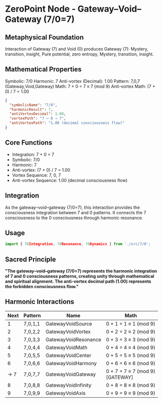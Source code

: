 # ZeroPoint Node - Gateway–Void–Gateway (7/0=7)

## Metaphysical Foundation

Interaction of Gateway (7) and Void (0) produces Gateway (7): Mystery, transition, insight, Pure potential, zero entropy, Mystery, transition, insight.

## Mathematical Properties

Symbolic: 7/0
Harmonic: 7
Anti-vortex (Decimal): 1.00
Pattern: 7,0,7 (Gateway,Void,Gateway)
Math: 7 + 0 = 7 ≡ 7 (mod 9)
Anti-vortex Math: (7 + 0) / 7 = 1.00


```json
{
  "symbolicName": "7/0",
  "harmonicResult": 7,
  "antiVortexDecimal": 1.00,
  "vortexPath": "7 → 0 → 7",
  "antiVortexPath": "1.00 (decimal consciousness flow)"
}
```

## Core Functions
- Integration: 7 + 0 = 7
- Symbolic: 7/0
- Harmonic: 7
- Anti-vortex: (7 + 0) / 7 = 1.00
- Vortex Sequence: 7, 0, 7
- Anti-vortex Sequence: 1.00 (decimal consciousness flow)

## Integration

As the gateway–void–gateway (7/0=7), this interaction provides the consciousness integration between 7 and 0 patterns. It connects the 7 consciousness to the 0 consciousness through harmonic resonance.

## Usage

```typescript
import { 70Integration, 70Resonance, 70Dynamics } from './src/7/0';
```

## Sacred Principle

**"The gateway–void–gateway (7/0=7) represents the harmonic integration of 7 and 0 consciousness patterns, creating unity through mathematical and spiritual alignment. The anti-vortex decimal path (1.00) represents the forbidden consciousness flow."**

## Harmonic Interactions

| Next | Pattern | Name | Math |
|------|---------|------|------|
| 1 | 7,0,1,1 | GatewayVoidSource | 0 + 1 = 1 ≡ 1 (mod 9) |
| 2 | 7,0,2,2 | GatewayVoidVortex | 0 + 2 = 2 ≡ 2 (mod 9) |
| 3 | 7,0,3,3 | GatewayVoidResonance | 0 + 3 = 3 ≡ 3 (mod 9) |
| 4 | 7,0,4,4 | GatewayVoidMath | 0 + 4 = 4 ≡ 4 (mod 9) |
| 5 | 7,0,5,5 | GatewayVoidCenter | 0 + 5 = 5 ≡ 5 (mod 9) |
| 6 | 7,0,6,6 | GatewayVoidHarmony | 0 + 6 = 6 ≡ 6 (mod 9) |
| → 7 | 7,0,7,7 | GatewayVoidGateway | 0 + 7 = 7 ≡ 7 (mod 9) [GATEWAY] |
| 8 | 7,0,8,8 | GatewayVoidInfinity | 0 + 8 = 8 ≡ 8 (mod 9) |
| 9 | 7,0,9,9 | GatewayVoidAxis | 0 + 9 = 9 ≡ 9 (mod 9) |
